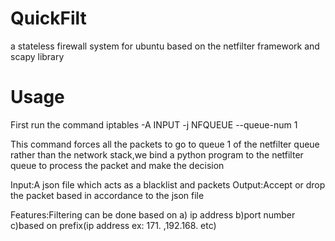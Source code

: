 # QuickFilt
a stateless firewall system for ubuntu based on  the netfilter framework and scapy library
# Usage
First run the command 
iptables -A INPUT -j NFQUEUE --queue-num 1


This command forces all the packets to go to queue 1 of the netfilter queue rather than the network stack,we bind a python program to the netfilter queue to process the packet and make the decision

Input:A json file which acts as a blacklist and packets
Output:Accept or drop the packet based in accordance to the json file

Features:Filtering can be done based on a) ip address b)port number c)based on prefix(ip address ex: 171. ,192.168. etc)


